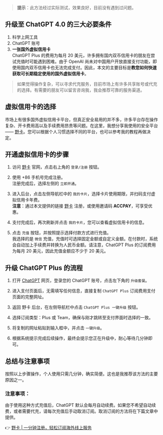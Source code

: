 > **提示**：此方法经过实际测试，效果良好，目前没有遇到过问题。

## 升级至 ChatGPT 4.0 的三大必要条件

1. 科学上网工具
2. ChatGPT 账号
3. **一张国外虚拟信用卡**  
   ChatGPT Plus 的费用为每月 20 美元，许多拥有国内双币信用卡的朋友在尝试充值时可能遇到困难。由于 OpenAI 尚未对中国用户开放直接支付功能，即使用国内双币信用卡也无法完成支付。因此，本文的主要目标是**教您如何快速获取可长期稳定使用的国外虚拟信用卡**。

> 如果觉得操作复杂，可以寻求代充服务，目前市场上有许多共享账号或代充的选择。有需要的朋友可以留言咨询我，我会推荐可靠的服务渠道。

## 虚拟信用卡的选择

市场上有很多国外虚拟信用卡平台，但真正安全易用的并不多，许多平台存在操作复杂、开卡费用高以及手续费用昂贵等问题。在这里，我想分享我使用的安全平台—— [野卡](https://bit.ly/bewildcard)。您可以根据个人习惯选择不同的平台，也可以参考我的教程再做决定。

## 开通虚拟信用卡的步骤

1. 访问 [野卡](https://bit.ly/bewildcard) 官网，点击右上角的 `登录/注册` 按钮。
2. 使用 +86 手机号完成注册。  
   注册完成后，选择左侧的 `立即开通`。

3. 进入后台，点击左侧导航栏中的 `我的卡片`，选择卡片使用期限，并扫码支付虚拟信用卡年费。  
   **注意**：通过本文提供的链接 [野卡](https://bit.ly/bewildcard) 注册，或使用邀请码 **ACCPAY**，可享受优惠。

4. 支付完成后，再次刷新并点击 `我的卡片`，您可以查看虚拟信用卡的信息。

5. 点击 `充值` 按钮，并按照提示选择付款方式进行充值。  
   我选择的是 `微信` 充值，充值时可选择固定金额或自定义金额。在付款时，系统会自动加上手续费并转换为人民币金额。请注意，ChatGPT Plus 的订阅费用为每月 20 美元，因此充值金额应不少于 20 美元。

## 升级 ChatGPT Plus 的流程

1. 打开 [ChatGPT](https://chatgpt.com/) 网页，登录您的 ChatGPT 账号，点击左下角的 `升级套餐`。
2. 进入支付页面后，无需填写任何信息，直接复制 `ChatGPT Plus` 订阅费用支付页面的完整网址。

3. 返回 野卡 后台，在左侧导航栏中点击 `ChatGPT Plus 一键升级` 按钮。
4. 选择订阅类型：Plus 或 Team，确保与刚才跳转至支付界面时选择的一致。
5. 将复制的网址粘贴到输入框中，并点击 `一键升级`。
6. 根据系统提示完成后续操作，最终会提示您正在升级中，耐心等待几分钟即可。

## 总结与注意事项

按照以上步骤操作，个人使用只需几分钟，确实简便。这也是我推荐该方法的主要原因之一。  
### 注意事项：
由于使用这种方式充值后，ChatGPT 默认会每月自动续费。如果您不希望自动续费，或者需要代充，请每次充值后手动取消订阅。取消订阅的方法将在下篇文章中提供。

👉 [野卡 | 一分钟注册，轻松订阅海外线上服务](https://bit.ly/bewildcard)